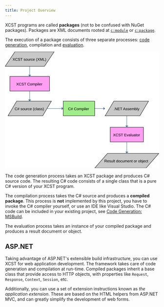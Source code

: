 ```yaml
---
title: Project Overview
---
```


XCST programs are called **packages** (not to be confused with NuGet packages). Packages are XML documents rooted at [`c:module`](../c/module.html) or [`c:package`](../c/package.html).

The execution of a package consists of three separate processes: [code generation](code-generation.html), compilation and [evaluation](evaluation.html).

![](xcst-flow.svg)

The code generation process takes an XCST package and produces C# source code. The resulting C# code consists of a single class that is a pure C# version of your XCST program.

The compilation process takes the C# source and produces a **compiled package**. This process is **not** implemented by this project, you have to invoke the C# compiler yourself, or use an IDE like Visual Studio. The C# code can be included in your existing project, see [Code Generation: MSBuild](code-generation.html#msbuild).

The evaluation process takes an instance of your compiled package and produces a result document or object.

## ASP.NET

Taking advantage of ASP.NET's extensible build infrastructure, you can use XCST for web application development. The framework takes care of code generation and compilation at run-time. Compiled packages inherit a base class that provide access to HTTP objects, with properties like `Request`, `Response`, `Context`, `Session`, etc.

Additionally, you can use a set of extension instructions known as *the application extension*. These are based on the HTML helpers from ASP.NET MVC, and can greatly simplify the development of web forms.
